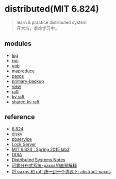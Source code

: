 # distributed(MIT 6.824)

> learn & practice distributed system  
> 开大坑，艰难学习中...

## modules

- [log](./log)   
- [rpc](./src/labrpc)   
- [gob](./src/labgob)  
- [mapreduce](./src/mr)  
- [paxos](./src/paxos)  
- [primary-backup](./src/pbservice)  
- [view](./src/viewservice)  
- [raft](./src/raft)  
- [kv raft](./src/kvraft)  
- [shared kv raft](./src/shardkv)

## reference

- [6.824](https://pdos.csail.mit.edu/6.824/schedule.html)
- [diskv](http://nil.csail.mit.edu/6.824/2015/labs/lab-5.html)
- [pbservice](http://nil.csail.mit.edu/6.824/2015/labs/lab-2.html)
- [Lock Server](https://pdos.csail.mit.edu/archive/6.824-2013/labs/lab-1.html)
- [MIT 6.824 : Spring 2015 lab2](https://www.cnblogs.com/yaodd/p/6086384.html)
- [DDIA](http://ddia.vonng.com/#/)
- [Distributed Systems Notes](https://www.cl.cam.ac.uk/teaching/2122/ConcDisSys/dist-sys-notes.pdf)
- [可靠分布式系统-paxos的直观解释](https://blog.openacid.com/algo/paxos/#slide-00)
- [将 paxos 和 raft 统一到一个协议下: abstract-paxos](https://blog.openacid.com/algo/abstract-paxos/#quorum)